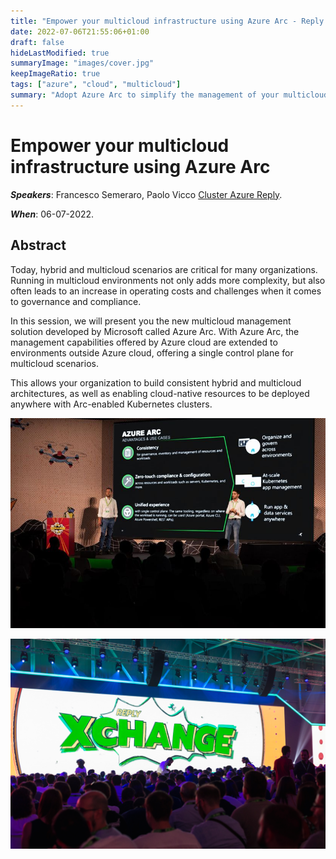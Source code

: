 ```yaml
---
title: "Empower your multicloud infrastructure using Azure Arc - Reply XChange 2022"
date: 2022-07-06T21:55:06+01:00
draft: false
hideLastModified: true
summaryImage: "images/cover.jpg"
keepImageRatio: true
tags: ["azure", "cloud", "multicloud"]
summary: "Adopt Azure Arc to simplify the management of your multicloud infrastructure and enable Azure PaaS and serverless on any Kubernetes cluster. "
---
```

# Empower your multicloud infrastructure using Azure Arc
***Speakers***: Francesco Semeraro, Paolo Vicco [Cluster Azure Reply](https://www.reply.com/cluster-reply/en/).

***When***: 06-07-2022.

## Abstract
Today, hybrid and multicloud scenarios are critical for many organizations. Running in multicloud environments not only adds more complexity, but also often leads to an increase in operating costs and challenges when it comes to governance and compliance.  

In this session, we will present you the new multicloud management solution developed by Microsoft called Azure Arc. With Azure Arc, the management capabilities offered by Azure cloud are extended to environments outside Azure cloud, offering a single control plane for multicloud scenarios.  

This allows your organization to build consistent hybrid and multicloud architectures, as well as enabling cloud-native resources to be deployed anywhere with Arc-enabled Kubernetes clusters. 

![speech](./images/pic1.jpg)


![xchange](./images/pic2.jpg)